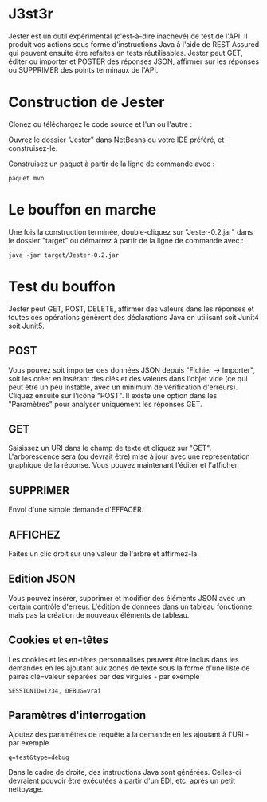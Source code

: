 J3st3r
======

Jester est un outil expérimental (c'est-à-dire inachevé) de test de l'API. Il produit vos actions sous forme d'instructions Java à l'aide de REST Assured qui peuvent ensuite être refaites en tests réutilisables.
Jester peut GET, éditer ou importer et POSTER des réponses JSON, affirmer sur les réponses ou SUPPRIMER des points terminaux de l'API.



Construction de Jester
===============

Clonez ou téléchargez le code source et l'un ou l'autre :

Ouvrez le dossier "Jester" dans NetBeans ou votre IDE préféré, et construisez-le.

Construisez un paquet à partir de la ligne de commande avec :

    paquet mvn 


Le bouffon en marche
==============

Une fois la construction terminée, double-cliquez sur "Jester-0.2.jar" dans le dossier "target" ou démarrez à partir de la ligne de commande avec :

    java -jar target/Jester-0.2.jar
    



Test du bouffon
============
Jester peut GET, POST, DELETE, affirmer des valeurs dans les réponses et toutes ces opérations génèrent des déclarations Java en utilisant soit Junit4 soit Junit5.


POST
----
Vous pouvez soit importer des données JSON depuis "Fichier -> Importer", soit les créer en insérant des clés et des valeurs dans l'objet vide (ce qui peut être un peu instable, avec un minimum de vérification d'erreurs).
Cliquez ensuite sur l'icône "POST". Il existe une option dans les "Paramètres" pour analyser uniquement les réponses GET.


GET
---
Saisissez un URI dans le champ de texte et cliquez sur "GET". L'arborescence sera (ou devrait être) mise à jour avec une représentation graphique de la réponse. Vous pouvez maintenant l'éditer et l'afficher.


SUPPRIMER
------
Envoi d'une simple demande d'EFFACER.


AFFICHEZ
------
Faites un clic droit sur une valeur de l'arbre et affirmez-la.


Edition JSON
------------
Vous pouvez insérer, supprimer et modifier des éléments JSON avec un certain contrôle d'erreur. L'édition de données dans un tableau fonctionne, mais pas la création de nouveaux éléments de tableau. 

Cookies et en-têtes
-----------------
Les cookies et les en-têtes personnalisés peuvent être inclus dans les demandes en les ajoutant aux zones de texte sous la forme d'une liste de paires clé=valeur séparées par des virgules - par exemple

    SESSIONID=1234, DEBUG=vrai



Paramètres d'interrogation
----------------
Ajoutez des paramètres de requête à la demande en les ajoutant à l'URI - par exemple

    q=test&type=debug


Dans le cadre de droite, des instructions Java sont générées. Celles-ci devraient pouvoir être exécutées à partir d'un EDI, etc. après un petit nettoyage.



